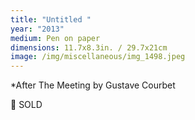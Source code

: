 ```yaml
---
title: "Untitled "
year: "2013"
medium: Pen on paper
dimensions: 11.7x8.3in. / 29.7x21cm
image: /img/miscellaneous/img_1498.jpeg
---
```

*After The Meeting by Gustave Courbet

🔴 SOLD
